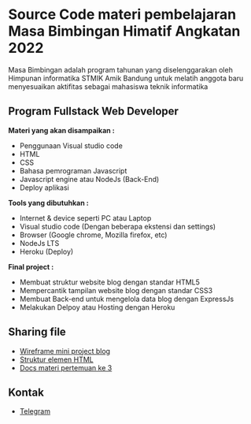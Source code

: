 # Source Code materi pembelajaran Masa Bimbingan Himatif Angkatan 2022
<p>Masa Bimbingan adalah program tahunan yang diselenggarakan oleh Himpunan informatika STMIK Amik Bandung untuk melatih anggota baru menyesuaikan aktifitas sebagai mahasiswa teknik informatika</p>

## Program Fullstack Web Developer
**Materi yang akan disampaikan :**
* Penggunaan Visual studio code
* HTML
* CSS
* Bahasa pemrograman Javascript
* Javascript engine atau NodeJs (Back-End)
* Deploy aplikasi

**Tools yang dibutuhkan :**
* Internet & device seperti PC atau Laptop
* Visual studio code (Dengan beberapa ekstensi dan settings)
* Browser (Google chrome, Mozilla firefox, etc)
* NodeJs LTS
* Heroku (Deploy)

**Final project :**
* Membuat struktur website blog dengan standar HTML5
* Mempercantik tampilan website blog dengan standar CSS3
* Membuat Back-end untuk mengelola data blog dengan ExpressJs
* Melakukan Delpoy atau Hosting dengan Heroku

## Sharing file
* <a href="https://whimsical.com/abstrak-blog-AUY2KBiNeKJ42ACpwfoJdW">Wireframe mini project blog</a>
* <a href="https://whimsical.com/struktur-html-UKpsu9TJFgAPnW6JwCHVZX">Struktur elemen HTML</a>
* <a href="https://docs.google.com/document/d/1rV6CHIjrWWPnlljZKIllH9I2dFyhliyU9AkICqA0Xik/edit?usp=sharing"> Docs materi pertemuan ke 3</a>

## Kontak
* <a href="https://t.me/rahman_nhidayat">Telegram</a>
